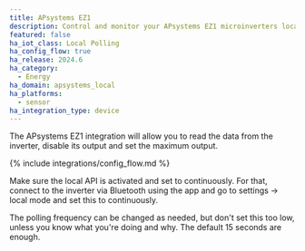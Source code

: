 ```yaml
---
title: APsystems EZ1
description: Control and monitor your APsystems EZ1 microinverters locally without the cloud
featured: false
ha_iot_class: Local Polling
ha_config_flow: true
ha_release: 2024.6
ha_category:
  - Energy
ha_domain: apsystems_local
ha_platforms:
  - sensor
ha_integration_type: device
---
```


The APsystems EZ1 integration will allow you to read the data from the inverter, disable its output and set the maximum output.

{% include integrations/config_flow.md %}

Make sure the local API is activated and set to continuously. For that, connect to the inverter via Bluetooth using the app and go to settings -> local mode and set this to continuously.

The polling frequency can be changed as needed, but don't set this too low, unless you know what you're doing and why. The default 15 seconds are enough.
